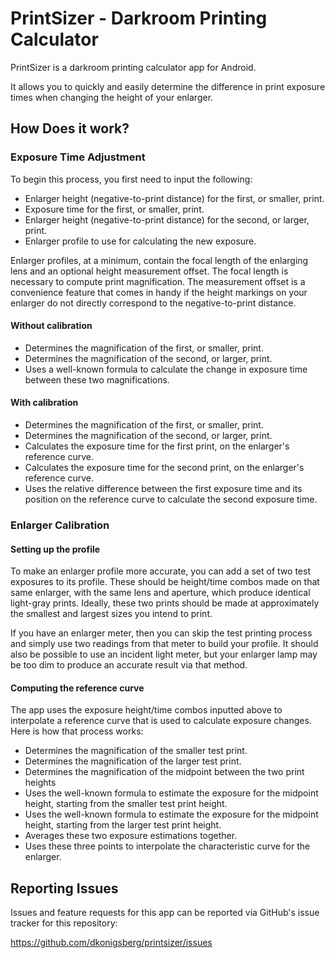 PrintSizer - Darkroom Printing Calculator
=========================================

PrintSizer is a darkroom printing calculator app for Android.

It allows you to quickly and easily determine the difference in print exposure
times when changing the height of your enlarger.

How Does it work?
-----------------
### Exposure Time Adjustment

To begin this process, you first need to input the following:
* Enlarger height (negative-to-print distance) for the first, or smaller, print.
* Exposure time for the first, or smaller, print.
* Enlarger height (negative-to-print distance) for the second, or larger, print.
* Enlarger profile to use for calculating the new exposure.

Enlarger profiles, at a minimum, contain the focal length of the enlarging
lens and an optional height measurement offset.
The focal length is necessary to compute print magnification. The measurement
offset is a convenience feature that comes in handy if the height markings on
your enlarger do not directly correspond to the negative-to-print distance.

#### Without calibration

* Determines the magnification of the first, or smaller, print.
* Determines the magnification of the second, or larger, print.
* Uses a well-known formula to calculate the change in exposure time between
  these two magnifications.

#### With calibration

* Determines the magnification of the first, or smaller, print.
* Determines the magnification of the second, or larger, print.
* Calculates the exposure time for the first print, on the enlarger's
  reference curve.
* Calculates the exposure time for the second print, on the enlarger's
  reference curve.
* Uses the relative difference between the first exposure time and its
  position on the reference curve to calculate the second exposure time.

### Enlarger Calibration

#### Setting up the profile

To make an enlarger profile more accurate, you can add a set of two test
exposures to its profile. These should be height/time combos made on that
same enlarger, with the same lens and aperture, which produce identical
light-gray prints. Ideally, these two prints should be made at approximately
the smallest and largest sizes you intend to print.

If you have an enlarger meter, then you can skip the test printing process
and simply use two readings from that meter to build your profile.
It should also be possible to use an incident light meter, but your enlarger
lamp may be too dim to produce an accurate result via that method.

#### Computing the reference curve

The app uses the exposure height/time combos inputted above to interpolate a
reference curve that is used to calculate exposure changes. Here is how that
process works:

* Determines the magnification of the smaller test print.
* Determines the magnification of the larger test print.
* Determines the magnification of the midpoint between the two print heights
* Uses the well-known formula to estimate the exposure for the midpoint height,
  starting from the smaller test print height.
* Uses the well-known formula to estimate the exposure for the midpoint height,
  starting from the larger test print height.
* Averages these two exposure estimations together.
* Uses these three points to interpolate the characteristic curve for the
  enlarger.

Reporting Issues
----------------
Issues and feature requests for this app can be reported via GitHub's issue
tracker for this repository:

https://github.com/dkonigsberg/printsizer/issues
